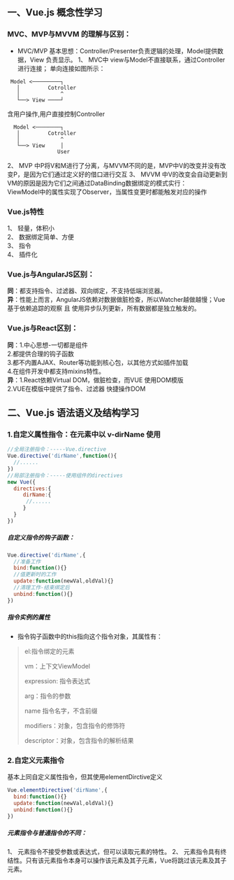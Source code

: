 ## 一、Vue.js 概念性学习
### MVC、MVP与MVVM 的理解与区别：
  - MVC/MVP 基本思想：Controller/Presenter负责逻辑的处理，Model提供数据，View 负责显示。
  1、 MVC中 view与Model不直接联系，通过Controller进行连接；
  单向连接如图所示：
  ```
   Model <─────────┐
     │         Cotroller
     │             ^
     └──> View ────┘  
  ```
  含用户操作,用户直接控制Controller
  ```
    Model <────────┐
     │         Cotroller
     │             ^
     └──> View     │ 
                  User
  ```
  2、 MVP 中P将V和M进行了分离，与MVVM不同的是，MVP中V的改变并没有改变P，是因为它们通过定义好的借口进行交互
  3、 MVVM 中V的改变会自动更新到VM的原因是因为它们之间通过DataBinding数据绑定的模式实行：  
      ViewModel中的属性实现了Observer，当属性变更时都能触发对应的操作  
  
### Vue.js特性
 1、 轻量，体积小  
 2、 数据绑定简单、方便  
 3、 指令  
 4、 插件化  

### Vue.js与AngularJS区别：  
  **同**：都支持指令、过滤器、双向绑定，不支持低端浏览器。  
  **异**：性能上而言，AngularJS依赖对数据做脏检查，所以Watcher越做越慢；Vue 基于依赖追踪的观察 且 使用异步队列更新，所有数据都是独立触发的。

### Vue.js与React区别：
 **同**：1.中心思想-一切都是组件  
    2.都提供合理的钩子函数  
    3.都不内置AJAX、Router等功能到核心包，以其他方式如插件加载  
    4.在组件开发中都支持mixins特性。  
 **异**：1.React依赖Virtual DOM，做脏检查，而VUE 使用DOM模版  
    2.VUE在模版中提供了指令、过滤器 快捷操作DOM  

## 二、Vue.js 语法语义及结构学习
### 1.自定义属性指令：在元素中以 v-dirName 使用
```javascript
//全局注册指令：-----Vue.directive
Vue.directive('dirName',function(){
  //......
})
//局部注册指令：-----使用组件的directives
new Vue({
  directives:{
     dirName:{
      //......
     }
  }
})
```
##### 自定义指令的钩子函数：
```javascript
Vue.directive('dirName',{
  //准备工作
  bind:function(){}
  //值更新时的工作
  update:function(newVal,oldVal){}
  //清理工作-结束绑定后
  unbind:function(){}
})
```
##### 指令实例的属性
- 指令钩子函数中的this指向这个指令对象，其属性有：
> el:指令绑定的元素
> 
> vm：上下文ViewModel
> 
> expression: 指令表达式
> 
> arg：指令的参数
> 
> name 指令名字，不含前缀
> 
> modifiers：对象，包含指令的修饰符
> 
> descriptor：对象，包含指令的解析结果

### 2.自定义元素指令
基本上同自定义属性指令，但其使用elementDirctive定义
```javascript
Vue.elementDirective('dirName',{
  bind:function(){}
  update:function(newVal,oldVal){}
  unbind:function(){}
})
```
##### 元素指令与普通指令的不同：
1、 元素指令不接受参数或表达式，但可以读取元素的特性。
2、 元素指令具有终结性。只有该元素指令本身可以操作该元素及其子元素，Vue将跳过该元素及其子元素。


